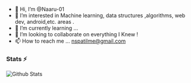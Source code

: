 - 👋 Hi, I’m @Naaru-01 
- 👀 I’m interested in Machine learning, data structures ,algorithms, web dev, android,etc. areas .
- 🌱 I’m currently learning ...
- 💞️ I’m looking to collaborate on everything I Knew !
- 📫 How to reach me ...  nspatilme@gmail.com

<!---
Naaru-01/Naaru-01 is a ✨ special ✨ repository because its `README.md` (this file) appears on your GitHub profile.
You can click the Preview link to take a look at your changes.
--->


### Stats ⚡️

![Github Stats](https://readmestats.vercel.app/api?username=Naaru-01&show_icons=true&title_color=333&icon_color=333&count_private=true&include_all_commits=true)

